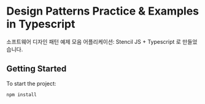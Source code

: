 # Design Patterns Practice & Examples in Typescript 

소프트웨어 디자인 패턴 예제 모음 어플리케이션: Stencil JS + Typescript 로 만들었습니다.

## Getting Started

To start the project:

```bash
npm install
```